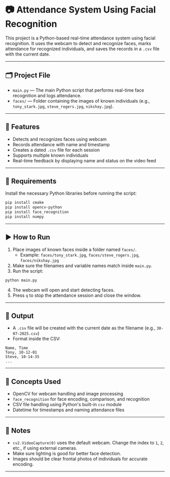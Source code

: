 # 📷 Attendance System Using Facial Recognition

This project is a Python-based real-time attendance system using facial recognition. It uses the webcam to detect and recognize faces, marks attendance for recognized individuals, and saves the records in a `.csv` file with the current date.

---

## 🗂️ Project File

- `main.py` — The main Python script that performs real-time face recognition and logs attendance.
- `faces/` — Folder containing the images of known individuals (e.g., `tony_stark.jpg`, `steve_rogers.jpg`, `nikshay.jpg`).

---

## 🚀 Features

- Detects and recognizes faces using webcam
- Records attendance with name and timestamp
- Creates a dated `.csv` file for each session
- Supports multiple known individuals
- Real-time feedback by displaying name and status on the video feed

---

## 🔧 Requirements

Install the necessary Python libraries before running the script:

```bash
pip install cmake
pip install opencv-python
pip install face_recognition
pip install numpy
```

---

## ▶️ How to Run

1. Place images of known faces inside a folder named `faces/`.
   - Example: `faces/tony_stark.jpg`, `faces/steve_rogers.jpg`, `faces/nikshay.jpg`
2. Make sure the filenames and variable names match inside `main.py`.
3. Run the script:

```bash
python main.py
```

4. The webcam will open and start detecting faces.
5. Press `q` to stop the attendance session and close the window.

---

## 📝 Output

- A `.csv` file will be created with the current date as the filename (e.g., `30-07-2025.csv`)
- Format inside the CSV:

```
Name, Time
Tony, 10-12-01
Steve, 10-14-35
...
```

---

## 🧠 Concepts Used

- OpenCV for webcam handling and image processing
- `face_recognition` for face encoding, comparison, and recognition
- CSV file handling using Python's built-in `csv` module
- Datetime for timestamps and naming attendance files

---

## 📌 Notes

- `cv2.VideoCapture(0)` uses the default webcam. Change the index to `1`, `2`, etc., if using external cameras.
- Make sure lighting is good for better face detection.
- Images should be clear frontal photos of individuals for accurate encoding.

---
